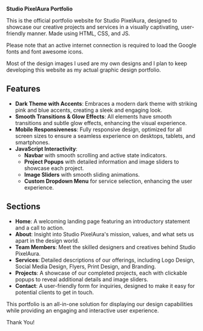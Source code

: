 **Studio PixelAura Portfolio**

This is the official portfolio website for Studio PixelAura, designed to showcase our creative projects and services in a visually captivating, user-friendly manner.
Made using HTML, CSS, and JS. 

Please note that an active internet connection is required to load the Google fonts and font awesome icons.

Most of the design images I used are my own designs and I plan to keep developing this website as my actual graphic design portfolio.

## Features
- **Dark Theme with Accents**: Embraces a modern dark theme with striking pink and blue accents, creating a sleek and engaging look.
- **Smooth Transitions & Glow Effects**: All elements have smooth transitions and subtle glow effects, enhancing the visual experience.
- **Mobile Responsiveness**: Fully responsive design, optimized for all screen sizes to ensure a seamless experience on desktops, tablets, and smartphones.
- **JavaScript Interactivity**: 
  - **Navbar** with smooth scrolling and active state indicators.
  - **Project Popups** with detailed information and image sliders to showcase each project.
  - **Image Sliders** with smooth sliding animations.
  - **Custom Dropdown Menu** for service selection, enhancing the user experience.

## Sections
- **Home**: A welcoming landing page featuring an introductory statement and a call to action.
- **About**: Insight into Studio PixelAura's mission, values, and what sets us apart in the design world.
- **Team Members**: Meet the skilled designers and creatives behind Studio PixelAura.
- **Services**: Detailed descriptions of our offerings, including Logo Design, Social Media Design, Flyers, Print Design, and Branding.
- **Projects**: A showcase of our completed projects, each with clickable popups to reveal additional details and image sliders.
- **Contact**: A user-friendly form for inquiries, designed to make it easy for potential clients to get in touch.

This portfolio is an all-in-one solution for displaying our design capabilities while providing an engaging and interactive user experience. 

Thank You!
